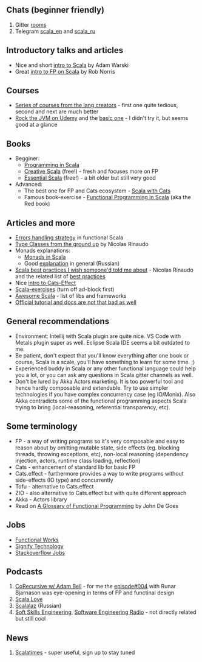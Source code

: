 ## Chats (beginner friendly)
1. Gitter [rooms](https://gitter.im/scala/scala)
2. Telegram [scala_en](https://t.me/scala_en) and [scala_ru](https://t.me/scala_ru)

## Introductory talks and articles
- Nice and short [intro to Scala](https://www.youtube.com/watch?v=30q6BkBv5MY) by Adam Warski
- Great [intro to FP on Scala](https://www.youtube.com/watch?v=30q6BkBv5MY) by Rob Norris

## Courses
- [Series of courses from the lang creators](https://www.coursera.org/specializations/scala) - first one quite tedious, second and next are much better
- [Rock the JVM on Udemy](https://www.udemy.com/course/advanced-scala/) and the [basic one](https://www.udemy.com/course/rock-the-jvm-scala-for-beginners/) - I didn't try it, but seems good at a glance

## Books
- Begginer:
    - [Programming in Scala](https://booksites.artima.com/programming_in_scala_3ed)
    - [Creative Scala](https://underscore.io/books/creative-scala/) (free!) - fresh and focuses more on FP
    - [Essential Scala](https://underscore.io/training/courses/essential-scala/) (free!) - a bit older but still very good
- Advanced:
    - The best one for FP and Cats ecosystem - [Scala with Cats](https://underscore.io/books/scala-with-cats/)
    - Famous book-exercise - [Functional Programming in Scala](https://www.amazon.com/Functional-Programming-Scala-Paul-Chiusano/dp/1617290653) (aka the Red book)

## Articles and more
- [Errors handling strategy](https://stackoverflow.com/a/35736191/2453144) in functional Scala  
- [Type Classes from the ground up](https://www.youtube.com/watch?v=3BM4IEziqIM) by Nicolas Rinaudo
- Monads explanations:
    - [Monads in Scala](https://medium.com/@sinisalouc/demystifying-the-monad-in-scala-cc716bb6f534)
    - Good [explanation](https://habrahabr.ru/post/183150/) in general (Russian)
- [Scala best practices I wish someone'd told me about](https://www.youtube.com/watch?v=DGa58FfiMqc) - Nicolas Rinaudo and the related list of [best practices](https://nrinaudo.github.io/scala-best-practices/)
- Nice [intro to Cats-Effect](https://www.youtube.com/watch?v=83pXEdCpY4A)
- [Scala-exercises](https://www.scala-exercises.org/) (turn off ad-block first)
- [Awesome Scala](https://github.com/lauris/awesome-scala) - list of libs and frameworks
- [Official tutorial and docs are not that bad as well](https://docs.scala-lang.org/tour/basics.html)

## General recommendations
- Environment: Intellij with Scala plugin are quite nice. VS Code with Metals plugin super as well. Eclipse Scala IDE seems a bit outdated to me.
- Be patient, don't expect that you'll know everything after one book or course, Scala is a scale, you'll have something to learn for some time. ;)  
- Experienced buddy in Scala or any other functional language could help you a lot, or you can ask any questions in Scala gitter channels as well.
- Don't be lured by Akka Actors marketing. It is too powerful tool and hence hardly composable and extendable. Try to use simpler technologies if you have complex concurrency case (eg IO/Monix). Also Akka contradicts some of the functional programming aspects Scala trying to bring (local-reasoning, referential transparency, etc).

## Some terminology
- FP - a way of writing programs so it's very composable and easy to reason about by omitting mutable state, side effects (eg. blocking threads, throwing exceptions, etc), non-local reasoning (dependency injection, actors, runtime class loading, reflection)
- Cats - enhancement of standard lib for basic FP
- Cats.effect - furthermore provides a way to write programs without side-effects (IO type) and concurrently
- Tofu - alternative to Cats.effect
- ZIO - also alternative to Cats.effect but with quite different approach
- Akka - Actors library
- Read on [A Glossary of Functional Programming](https://degoes.net/articles/fp-glossary) by John De Goes

## Jobs
- [Functional Works](https://functional.works-hub.com/)
- [Signify Technology](https://www.signifytechnology.com/)
- [Stackoverflow Jobs](https://stackoverflow.com/jobs?tl=scala)

## Podcasts
1. [CoRecursive w/ Adam Bell](https://corecursive.com/) - for me the [episode#004](https://corecursive.com/004-design-principles-from-functional-programming-with-runar-bjarnason/) with Runar Bjarnason was eye-opening in terms of FP and functinal design
2. [Scala Love](https://scala.love/)
3. [Scalalaz](https://scalalaz.ru) (Russian)
4. [Soft Skills Engineering](https://softskills.audio/), [Software Engineering Radio](https://www.se-radio.net/) - not directly related but still cool

## News
1. [Scalatimes](http://scalatimes.com/) - super useful, sign up to stay tuned
